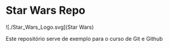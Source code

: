 # Star Wars Repo

![./Star_Wars_Logo.svg](Star Wars)

Este repositório serve de exemplo para o curso de Git e Github